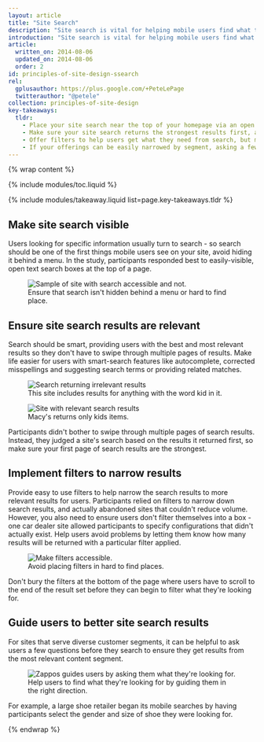 ```yaml
---
layout: article
title: "Site Search"
description: "Site search is vital for helping mobile users find what they're looking for in a hurry."
introduction: "Site search is vital for helping mobile users find what they're looking for in a hurry."
article:
  written_on: 2014-08-06
  updated_on: 2014-08-06
  order: 2
id: principles-of-site-design-ssearch
rel:
  gplusauthor: https://plus.google.com/+PeteLePage
  twitterauthor: "@petele"
collection: principles-of-site-design
key-takeaways:
  tldr:   
    - Place your site search near the top of your homepage via an open text field.  
    - Make sure your site search returns the strongest results first, and implement smart-search features like autocomplete and spelling corrections.  
    - Offer filters to help users get what they need from search, but make sure users can't filter a search to return zero results.   
    - If your offerings can be easily narrowed by segment, asking a few questions upfront helps ensure visitors see relevant results.
---
```


{% wrap content %}

<style type="text/css">
  img.phone {
    max-height: 500px;
  }
</style>

{% include modules/toc.liquid %}

{% include modules/takeaway.liquid list=page.key-takeaways.tldr %}

## Make site search visible

Users looking for specific information usually turn to search - so search should 
be one of the first things mobile users see on your site, avoid hiding it behind 
a menu. In the study, participants responded best to easily-visible, open text 
search boxes at the top of a page.

<figure>
  <img src="images/ss-search-md.jpg" alt="Sample of site with search accessible and not.">
  <figcaption>Ensure that search isn't hidden behind a menu or hard to find place.</figcaption>
</figure>

## Ensure site search results are relevant

Search should be smart, providing users with the best and most relevant results 
so they don't have to swipe through multiple pages of results. Make life easier 
for users with smart-search features like autocomplete, corrected misspellings 
and suggesting search terms or providing related matches.

<div class="clear g-wide--pull-1">
  <div class="g--half">
    <figure class="fluid">
      <img src="images/ss-relevant-bad-md.png" alt="Search returning irrelevant results">
      <figcaption>This site includes results for anything with the word kid in it.</figcaption>
    </figure>
  </div>
  <div class="g--half g--last">
    <figure class="fluid">
      <img src="images/ss-relevant-good-md.png" alt="Site with relevant search results">
      <figcaption>Macy's returns only kids items.</figcaption>
      </figure>
  </div>
</div>

Participants didn't bother to swipe through multiple pages of search results. 
Instead, they judged a site's search based on the results it returned first, so 
make sure your first page of search results are the strongest. 

## Implement filters to narrow results

Provide easy to use filters to help narrow the search results to more relevant 
results for users.  Participants relied on filters to narrow down search 
results, and actually abandoned sites that couldn't reduce volume. However, you 
also need to ensure users don't filter themselves into a box - one car dealer 
site allowed participants to specify configurations that didn't actually exist. 
Help users avoid problems by letting them know how many results will be returned 
with a particular filter applied.

<figure>
  <img src="images/ss-filters-md.jpg" class="phone" alt="Make filters accessible.">
  <figcaption>Avoid placing filters in hard to find places.</figcaption>
</figure>

Don't bury the filters at the bottom of the page where users have to scroll to 
the end of the result set before they can begin to filter what they're looking 
for.

## Guide users to better site search results

For sites that serve diverse customer segments, it can be helpful to ask users a 
few questions before they search to ensure they get results from the most 
relevant content segment. 

<figure>
  <img src="images/ss-guide-good-md.png" class="phone" alt="Zappos guides users by asking them what they're looking for.">
  <figcaption>Help users to find what they're looking for by guiding them in the right direction.</figcaption>
</figure>

For example, a large shoe retailer began its mobile searches by having 
participants select the gender and size of shoe they were looking for.

{% endwrap %}

